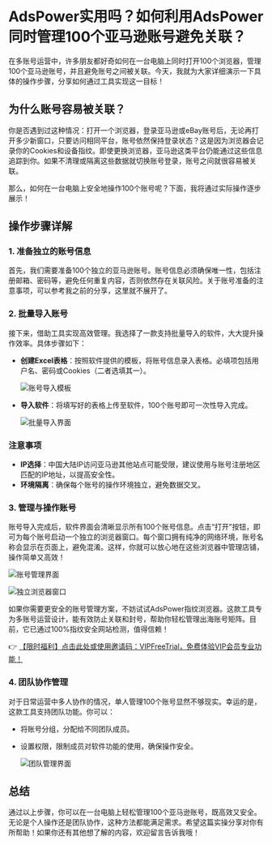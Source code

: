 # AdsPower实用吗？如何利用AdsPower同时管理100个亚马逊账号避免关联？

在多账号运营中，许多朋友都好奇如何在一台电脑上同时打开100个浏览器，管理100个亚马逊账号，并且避免账号之间被关联。今天，我就为大家详细演示一下具体的操作步骤，分享如何通过工具实现这一目标！

## 为什么账号容易被关联？

你是否遇到过这种情况：打开一个浏览器，登录亚马逊或eBay账号后，无论再打开多少新窗口，只要访问相同平台，账号依然保持登录状态？这是因为浏览器会记录你的Cookies和设备指纹。即使更换浏览器，亚马逊这类平台仍能通过这些信息追踪到你。如果不清理或隔离这些数据就切换账号登录，账号之间就很容易被关联。

那么，如何在一台电脑上安全地操作100个账号呢？下面，我将通过实际操作逐步展示！

## 操作步骤详解

### 1. 准备独立的账号信息

首先，我们需要准备100个独立的亚马逊账号。账号信息必须确保唯一性，包括注册邮箱、密码等，避免任何重复内容，否则依然存在关联风险。关于账号准备的注意事项，可以参考我之前的分享，这里就不展开了。

### 2. 批量导入账号

接下来，借助工具实现高效管理。我选择了一款支持批量导入的软件，大大提升操作效率。具体步骤如下：

- **创建Excel表格**：按照软件提供的模板，将账号信息录入表格。必填项包括用户名、密码或Cookies（二者选填其一）。
  
  ![账号导入模板](https://p3.pstatp.com/large/pgc-image/6b60ce9cb9414d54a034cfee24f225b7)

- **导入软件**：将填写好的表格上传至软件，100个账号即可一次性导入完成。

  ![批量导入界面](https://p3.pstatp.com/large/pgc-image/349ce4640b4b46a59f1ea6ec03208658)

### 注意事项

- **IP选择**：中国大陆IP访问亚马逊其他站点可能受限，建议使用与账号注册地区匹配的IP地址，以提高安全性。
- **环境隔离**：确保每个账号的操作环境独立，避免数据交叉。

### 3. 管理与操作账号

账号导入完成后，软件界面会清晰显示所有100个账号信息。点击“打开”按钮，即可为每个账号启动一个独立的浏览器窗口。每个窗口拥有纯净的网络环境，账号名称会显示在页面上，避免混淆。这样，你就可以放心地在这些浏览器中管理店铺，操作简单又高效！

  ![账号管理界面](https://p3.pstatp.com/large/pgc-image/ca6e0426d99c4afdbbc2abc69c9a6870)

  ![独立浏览器窗口](https://p3.pstatp.com/large/pgc-image/97dd5ede19254504b2cee9bdcef6497b)

如果你需要更安全的账号管理方案，不妨试试AdsPower指纹浏览器。这款工具专为多账号运营设计，能有效防止关联和封号，帮助你轻松管理出海账号矩阵。目前，它已通过100%指纹安全网站检测，值得信赖！

👉 [【限时福利】点击此处或使用邀请码：VIPFreeTrial，免费体验VIP会员专业功能！](https://bit.ly/adspower_free)

### 4. 团队协作管理

对于日常运营中多人协作的情况，单人管理100个账号显然不够现实。幸运的是，这款工具支持团队功能。你可以：

- 将账号分组，分配给不同团队成员。
- 设置权限，限制成员对软件功能的使用，确保操作安全。

  ![团队管理界面](https://p3.pstatp.com/large/pgc-image/77018fb92e99408583d0cb885714cb3e)

## 总结

通过以上步骤，你可以在一台电脑上轻松管理100个亚马逊账号，既高效又安全。无论是个人操作还是团队协作，这种方法都能满足需求。希望这篇实操分享对你有所帮助！如果你还有其他想了解的内容，欢迎留言告诉我哦！